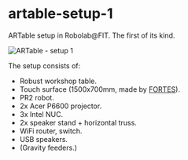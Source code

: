 # artable-setup-1
ARTable setup in Robolab@FIT. The first of its kind.

![ARTable - setup 1](https://i.imgur.com/RhbgPBf.jpg)

The setup consists of:
  * Robust workshop table.
  * Touch surface (1500x700mm, made by [FORTES](http://www.fortes.cz/)).
  * PR2 robot.
  * 2x Acer P6600 projector.
  * 3x Intel NUC.
  * 2x speaker stand + horizontal truss.
  * WiFi router, switch.
  * USB speakers.
  * (Gravity feeders.)

